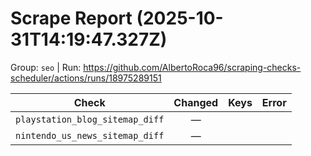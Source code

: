 # Scrape Report (2025-10-31T14:19:47.327Z)

Group: `seo`  |  Run: https://github.com/AlbertoRoca96/scraping-checks-scheduler/actions/runs/18975289151

| Check | Changed | Keys | Error |
|---|:---:|:--|:--|
| `playstation_blog_sitemap_diff` | — |  |  |
| `nintendo_us_news_sitemap_diff` | — |  |  |
